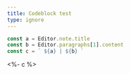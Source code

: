```yaml
---
title: Codeblock test
type: ignore 
---
```

```javascript
const a = Editor.note.title
const b = Editor.paragraphs[1].content
const c = ` ${a} | ${b} `
```
<%- c %>






